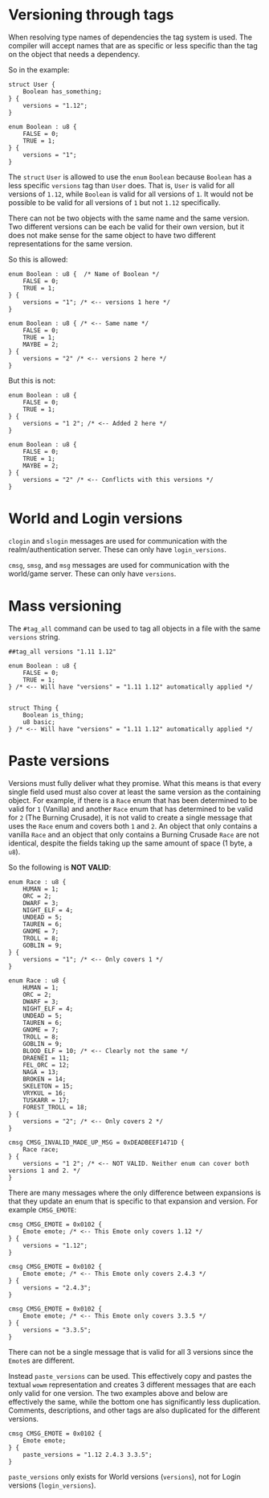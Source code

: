 # Versioning through tags

When resolving type names of dependencies the tag system is used.
The compiler will accept names that are as specific or less specific than the tag on the object that needs a dependency.

So in the example:
```rust,ignore
struct User {
    Boolean has_something;
} {
    versions = "1.12";
}

enum Boolean : u8 {
    FALSE = 0;
    TRUE = 1;
} {
    versions = "1";
}
```

The `struct` `User` is allowed to use the `enum` `Boolean` because `Boolean` has a less specific `versions` tag than `User` does.
That is, `User` is valid for all versions of `1.12`, while `Boolean` is valid for all versions of `1`.
It would not be possible to be valid for all versions of `1` but not `1.12` specifically.

There can not be two objects with the same name and the same version.
Two different versions can be each be valid for their own version, but it does not make sense for the same object to have two different representations for the same version.

So this is allowed:
```rust,ignore
enum Boolean : u8 {  /* Name of Boolean */
    FALSE = 0;
    TRUE = 1;
} {
    versions = "1"; /* <-- versions 1 here */
}

enum Boolean : u8 { /* <-- Same name */
    FALSE = 0;
    TRUE = 1;
    MAYBE = 2;
} {
    versions = "2" /* <-- versions 2 here */
}
```

But this is not:
```rust,ignore
enum Boolean : u8 {
    FALSE = 0;
    TRUE = 1;
} {
    versions = "1 2"; /* <-- Added 2 here */
}

enum Boolean : u8 {
    FALSE = 0;
    TRUE = 1;
    MAYBE = 2;
} {
    versions = "2" /* <-- Conflicts with this versions */
}
```

# World and Login versions

`clogin` and `slogin` messages are used for communication with the realm/authentication server.
These can only have `login_versions`.

`cmsg`, `smsg`, and `msg` messages are used for communication with the world/game server.
These can only have `versions`.

# Mass versioning

The `#tag_all` command can be used to tag all objects in a file with the same `versions` string.

```rust,ignore
##tag_all versions "1.11 1.12"

enum Boolean : u8 {
    FALSE = 0;
    TRUE = 1;
} /* <-- Will have "versions" = "1.11 1.12" automatically applied */


struct Thing {
    Boolean is_thing;
    u8 basic;
} /* <-- Will have "versions" = "1.11 1.12" automatically applied */
```

# Paste versions

Versions must fully deliver what they promise.
What this means is that every single field used must also cover at least the same version as the containing object.
For example, if there is a `Race` enum that has been determined to be valid for `1` (Vanilla) and another `Race` enum that has determined to be valid for `2` (The Burning Crusade), it is not valid to create a single message that uses the `Race` enum and covers both `1` and `2`.
An object that only contains a vanilla `Race` and an object that only contains a Burning Crusade `Race` are not identical, despite the fields taking up the same amount of space (1 byte, a `u8`).

So the following is **NOT VALID**:
```rust,ignore
enum Race : u8 {
    HUMAN = 1;
    ORC = 2;
    DWARF = 3;
    NIGHT_ELF = 4;
    UNDEAD = 5;
    TAUREN = 6;
    GNOME = 7;
    TROLL = 8;
    GOBLIN = 9;
} {
    versions = "1"; /* <-- Only covers 1 */
}

enum Race : u8 {
    HUMAN = 1;
    ORC = 2;
    DWARF = 3;
    NIGHT_ELF = 4;
    UNDEAD = 5;
    TAUREN = 6;
    GNOME = 7;
    TROLL = 8;
    GOBLIN = 9;
    BLOOD_ELF = 10; /* <-- Clearly not the same */
    DRAENEI = 11;
    FEL_ORC = 12;
    NAGA = 13;
    BROKEN = 14;
    SKELETON = 15;
    VRYKUL = 16;
    TUSKARR = 17;
    FOREST_TROLL = 18;
} {
    versions = "2"; /* <-- Only covers 2 */
}

cmsg CMSG_INVALID_MADE_UP_MSG = 0xDEADBEEF1471D {
    Race race;
} {
    versions = "1 2"; /* <-- NOT VALID. Neither enum can cover both versions 1 and 2. */
}
```

There are many messages where the only difference between expansions is that they update an enum that is specific to that expansion and version.
For example `CMSG_EMOTE`:

```rust,ignore
cmsg CMSG_EMOTE = 0x0102 {
    Emote emote; /* <-- This Emote only covers 1.12 */
} {
    versions = "1.12";
}

cmsg CMSG_EMOTE = 0x0102 {
    Emote emote; /* <-- This Emote only covers 2.4.3 */
} {
    versions = "2.4.3";
}

cmsg CMSG_EMOTE = 0x0102 {
    Emote emote; /* <-- This Emote only covers 3.3.5 */
} {
    versions = "3.3.5";
}
```

There can not be a single message that is valid for all 3 versions since the `Emote`s are different.

Instead `paste_versions` can be used.
This effectively copy and pastes the textual `wowm` representation and creates 3 different messages that are each only valid for one version.
The two examples above and below are effectively the same, while the bottom one has significantly less duplication.
Comments, descriptions, and other tags are also duplicated for the different versions.

```rust,ignore
cmsg CMSG_EMOTE = 0x0102 {
    Emote emote;
} {
    paste_versions = "1.12 2.4.3 3.3.5";
}
```

`paste_versions` only exists for World versions (`versions`), not for Login versions (`login_versions`).